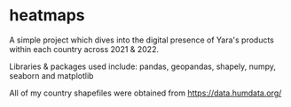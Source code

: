 # heatmaps

A simple project which dives into the digital presence of Yara's products within each country across 2021 & 2022.

Libraries & packages used include: pandas, geopandas, shapely, numpy, seaborn and matplotlib

All of my country shapefiles were obtained from https://data.humdata.org/
